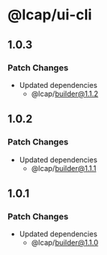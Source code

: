 # @lcap/ui-cli

## 1.0.3

### Patch Changes

- Updated dependencies
  - @lcap/builder@1.1.2

## 1.0.2

### Patch Changes

- Updated dependencies
  - @lcap/builder@1.1.1

## 1.0.1

### Patch Changes

- Updated dependencies
  - @lcap/builder@1.1.0
